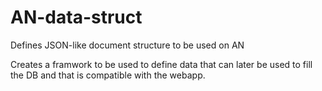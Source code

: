 # AN-data-struct
Defines JSON-like document structure to be used on AN

Creates a framwork to be used to define data that can later be used to fill the DB and that is compatible with the webapp.
